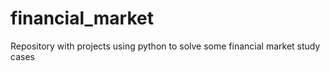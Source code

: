 # financial_market
 Repository with projects using python to solve some financial market study cases
